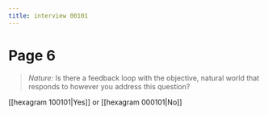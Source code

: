 ```yaml
---
title: interview 00101
---
```

# Page 6
> *Nature:* Is there a feedback loop with the objective, natural world that responds to however you address this question?

[[hexagram 100101|Yes]] or [[hexagram 000101|No]] 